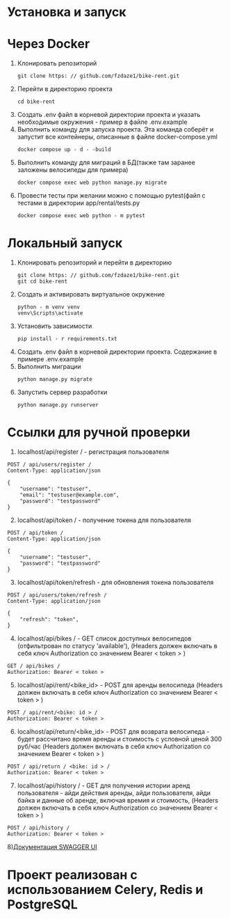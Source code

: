 # Установка и запуск
# Через Docker
1) Клонировать репозиторий
   ```
   git clone https: // github.com/fzdaze1/bike-rent.git
   ```
2) Перейти в директорию проекта
   ```
   cd bike-rent
   ```
3) Создать .env файл в корневой директории проекта и указать необходимые окружения - пример в файле .env.example
4) Выполнить команду для запуска проекта. Эта команда соберёт и запустит все контейнеры, описанные в файле docker-compose.yml
   ```
   docker compose up - d - -build
   ```
5) Выполнить команду для миграций в БД(также там заранее заложены велосипеды для примера)
   ```
   docker compose exec web python manage.py migrate
   ```
6) Провести тесты при желании можно с помощью pytest(файл с тестами в директории app/rental/tests.py
   ```
   docker compose exec web python - m pytest
   ```
# Локальный запуск
1) Клонировать репозиторий и перейти в директорию
   ```
   git clone https: // github.com/fzdaze1/bike-rent.git
   git cd bike-rent
   ```
2) Создать и активировать виртуальное окружение
   ```
   python - m venv venv
   venv\Scripts\activate
   ```
3) Установить зависимости
   ```
   pip install - r requirements.txt
   ```
4) Создать .env файл в корневой директории проекта. Содержание в примере .env.example
5) Выполнить миграции
   ```
   python manage.py migrate
   ```
6) Запустить сервер разработки
   ```
   python manage.py runserver
   ```
# Ссылки для ручной проверки
1) localhost/api/register / - регистрация пользователя
```http
POST / api/users/register /
Content-Type: application/json

{
    "username": "testuser",
    "email": "testuser@example.com",
    "password": "testpassword"
}
```
2) localhost/api/token / - получение токена для пользователя
```http
POST / api/token /
Content-Type: application/json

{
    "username": "testuser",
    "password": "testpassword"
}
```
3) localhost/api/token/refresh - для обновления токена пользователя
```http
POST / api/users/token/refresh /
Content-Type: application/json

{
    "refresh": "token",
}
```
4) localhost/api/bikes / - GET список доступных велосипедов (отфильтрован по статусу 'available'), (Headers должен включать в себя ключ Authorization со значением Bearer < token > )
```http
GET / api/bikes /
Authorization: Bearer < token >
```
5) localhost/api/rent/<bike_id> - POST для аренды велосипеда (Headers должен включать в себя ключ Authorization со значением Bearer < token > )
```http
POST / api/rent/<bike: id > /
Authorization: Bearer < token >
```
6) localhost/api/return/<bike_id> - POST для возврата велосипеда - будет рассчитано время аренды и стоимость с условной ценой 300 руб/час (Headers должен включать в себя ключ Authorization со значением Bearer < token > )
```http
POST / api/return / <bike: id > /
Authorization: Bearer < token >
```
7) localhost/api/history / - GET для получения истории аренд пользователя - айди действия аренды, айди пользователя, айди байка и данные об аренде, включая времия и стоимость, (Headers должен включать в себя ключ Authorization со значением Bearer < token > )
```http
POST / api/history /
Authorization: Bearer < token >
```
8)[Документация SWAGGER UI](localhost/api/docs/)
# Проект реализован с использованием Celery, Redis и PostgreSQL
